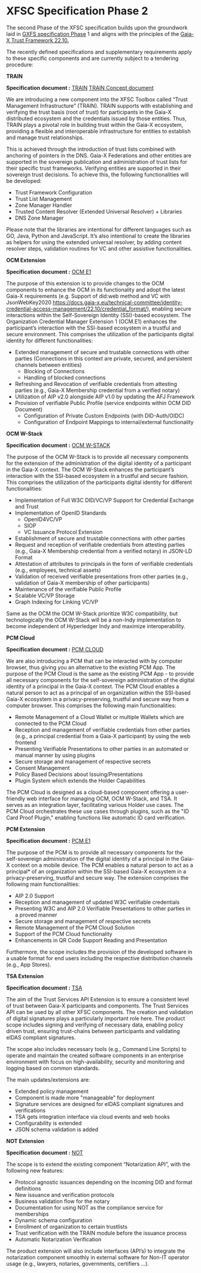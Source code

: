 <h1>XFSC Specification Phase 2 </h1>

The second Phase of the XFSC specification builds upon the groundwork laid in [GXFS specification Phase](https://gaia-x.gitlab.io/technical-committee/federation-services/federation-service-specifications/) 1 and aligns with the principles of the [Gaia-X Trust Framework 22.10.](http://docs.gaia-x.eu/policy-rules-committee/trust-framework/22.10/)

The recently defined specifications and supplementary requirements apply to these specific components and are currently subject to a tendering procedure:

**TRAIN**

**Specification document :**  [TRAIN](https://eclipse.dev/xfsc/train/train/) [TRAIN Concept document](https://eclipse.dev/xfsc/traincd/traincd/#motivation ) 

We are introducing a new component into the XFSC Toolbox called “Trust Management Infrastructure” (TRAIN). TRAIN supports with establishing and verifying the trust basis (root of trust) for participants in the Gaia-X distributed ecosystem and the credentials issued by those entities. Thus, TRAIN plays a pivotal role in building trust within the Gaia-X ecosystem, providing a flexible and interoperable infrastructure for entities to establish and manage trust relationships.

This is achieved through the introduction of trust lists combined with anchoring of pointers in the DNS. Gaia-X Federations and other entities are supported in the sovereign publication and administration of trust lists for their specific trust frameworks. Verifying entities are supported in their sovereign trust decisions. To achieve this, the following functionalities will be developed: 

- Trust Framework Configuration 
- Trust List Management 
- Zone Manager Handler 
- Trusted Content Resolver (Extended Universal Resolver) + Libraries 
- DNS Zone Manager 

Please note that the libraries are intentional for different languages such as GO, Java, Python and JavaScript. It’s also intentional to create the libraries as helpers for using the extended universal resolver, by adding content resolver steps, validation routines for VC and other assistive functionalities.

**OCM Extension**

**Specification document :**  [OCM E1](https://eclipse.dev/xfsc/ocme1/ocme1/) 

The purpose of this extension is to provide changes to the OCM components to enhance the OCM in its functionality and adopt the latest Gaia-X requirements (e.g. Support of did:web method and VC with JsonWebKey2020 <https://docs.gaia-x.eu/technical-committee/identity-credential-access-management/22.10/credential_format/>), enabling secure interactions within the Self-Sovereign Identity (SSI)-based ecosystem. The Organization Credential Manager Extension 1 (OCM.E1) enhances the participant’s interaction with the SSI-based ecosystem in a trustful and secure environment. This comprises the utilization of the participants digital identity for different functionalities:	

- Extended management of secure and trustable connections with other parties (Connections in this context are private, secured, and persistent channels between entities) 
  - Blocking of Connections
  - Handling of blocked connections 
- Refreshing and Revocation of verifiable credentials from attesting parties (e.g., Gaia-X Membership credential from a verified notary)
- Utilization of AIP v2.0 alongside AIP v1.0 by updating the AFJ Framework
- Provision of verifiable Public Profile (service endpoints within OCM DID Document)
  - Configuration of Private Custom Endpoints (with DID-Auth/OIDC) 
  - Configuration of Endpoint Mappings to internal/external functionality

**OCM W-Stack**

**Specification document :**  [OCM W-STACK](https://eclipse.dev/xfsc/ocmwstack/ocmwstack/) 

The purpose of the OCM W-Stack is to provide all necessary components for the extension of the administration of the digital identity of a participant in the Gaia-X context. The OCM W-Stack enhances the participant’s interaction with the SSI-based ecosystem in a trustful and secure fashion. This comprises the utilization of the participants digital identity for different functionalities:

- Implementation of Full W3C DID/VC/VP Support for Credential Exchange and Trust
- Implementation of OpenID Standards
  - OpenID4VC/VP
  - SIOP
  - VC Issuance Protocol Extension
- Establishment of secure and trustable connections with other parties
- Request and reception of verifiable credentials from attesting parties (e.g., Gaia-X Membership credential from a verified notary) in JSON-LD Format
- Attestation of attributes to principals in the form of verifiable credentials (e.g., employees, technical assets)
- Validation of received verifiable presentations from other parties (e.g., validation of Gaia-X membership of other participants)
- Maintenance of the verifiable Public Profile
- Scalable VC/VP Storage
- Graph Indexing for Linking VC/VP

Same as the OCM the OCM W-Stack prioritize W3C compatibility, but technologically the OCM W-Stack will be a non-Indy implementation to become independent of Hyperledger Indy and maximize interoperability. 

**PCM Cloud**

**Specification document :** [PCM CLOUD](https://eclipse.dev/xfsc/pcmcloud/pcmcloud/) 

We are also introducing a PCM that can be interacted with by computer browser, thus giving you an alternative to the existing PCM App. The purpose of the PCM Cloud is the same as the existing PCM App - to provide all necessary components for the self-sovereign administration of the digital identity of a principal in the Gaia-X context. The PCM Cloud enables a natural person to act as a principal of an organization within the SSI-based Gaia-X ecosystem in a privacy-preserving, trustful and secure way from a computer browser. This comprises the following main functionalities:

- Remote Management of a Cloud Wallet or multiple Wallets which are connected to the PCM Cloud
- Reception and management of verifiable credentials from other parties (e.g., a principal credential from a Gaia-X participant) by using the web frontend
- Presenting Verifiable Presentations to other parties in an automated or manual manner by using plugins
- Secure storage and management of respective secrets
- Consent Management
- Policy Based Decisions about Issuing/Presentations
- Plugin System which extends the Holder Capabilities

The PCM Cloud is designed as a cloud-based component offering a user-friendly web interface for managing OCM, OCM W-Stack, and TSA. It serves as an integration layer, facilitating various Holder use cases. The PCM Cloud orchestrates these use cases through plugins, such as the "ID Card Proof Plugin," enabling functions like automatic ID card verification.

**PCM Extension**

**Specification document :** [PCM E1](https://eclipse.dev/xfsc/pcme1/pcme1/) 

The purpose of the PCM is to provide all necessary components for the self-sovereign administration of the digital identity of a principal in the Gaia-X context on a mobile device. The PCM enables a natural person to act as a principal* of an organization within the SSI-based Gaia-X ecosystem in a privacy-preserving, trustful and secure way. The extension comprises the following main functionalities: 



- AIP 2.0 Support 
- Reception and management of updated W3C verifiable credentials 
- Presenting W3C and AIP 2.0 Verifiable Presentations to other parties in a proved manner 
- Secure storage and management of respective secrets 
- Remote Management of the PCM Cloud Solution 
- Support of the PCM Cloud functionality 
- Enhancements in QR Code Support Reading and Presentation 

Furthermore, the scope includes the provision of the developed software in a usable format for end users including the respective distribution channels (e.g., App Stores).

**TSA Extension**

**Specification document :**  [TSA ](https://eclipse.dev/xfsc/tsae1/tsae1/) 

The aim of the Trust Services API Extension is to ensure a consistent level of trust between Gaia-X participants and components. The Trust Services API can be used by all other XFSC components. The creation and validation of digital signatures plays a particularly important role here. The product scope includes signing and verifying of necessary data, enabling policy driven trust, ensuring trust-chains between participants and validating eIDAS compliant signatures. 

The scope also includes necessary tools (e.g., Command Line Scripts) to operate and maintain the created software components in an enterprise environment with focus on high-availability, security and monitoring and logging based on common standards. 

The main updates/extensions are:

- Extended policy management 
- Component is made more "manageable" for deployment
- Signature services are designed for eIDAS compliant signatures and verifications
- TSA gets integration interface via cloud events and web hooks
- Configurability is extended
- JSON schema validation is added

**NOT Extension**

**Specification document :** [NOT](https://eclipse.dev/xfsc/notare/notare/) 

The scope is to extend the existing component “Notarization API”, with the following new features: 

- Protocol agnostic issuances depending on the incoming DID and format definitions 
- New issuance and verification protocols 
- Business validation flow for the notary 
- Documentation for using NOT as the compliance service for memberships 
- Dynamic schema configuration 
- Enrollment of organization to certain trustlists 
- Trust verification with the TRAIN module before the issuance process 
- Automatic Notarization Verification 

The product extension will also include interfaces (API’s) to integrate the notarization component smoothly in external software for Non-IT operator usage (e.g., lawyers, notaries, governments, certifiers ...).



